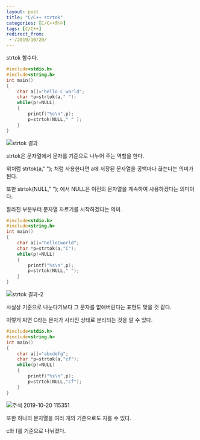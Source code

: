 ```yaml
---
layout: post
title: "C/C++ strtok"
categories: [C/C++함수]
tags: [C/C++]
redirect_from:
 - /2019/10/20/
---
```


strtok 함수다.
```c
#include<stdio.h>
#include<string.h>
int main()
{
	char a[]="hello C world";
	char *p=strtok(a," ");
	while(p!=NULL)
	{
		printf("%s\n",p);
		p=strtok(NULL," " );
	}
}
```
![strtok 결과](https://user-images.githubusercontent.com/51374792/67154084-70ebeb80-f330-11e9-9247-e545f847ac92.png)

strtok은 문자열에서 문자를 기준으로 나누어 주는 역할을 한다.

위처럼 strtok(a," "); 처럼 사용한다면 a에 저장된 문자열을 공백마다 끊는다는 의미가 된다.

또한 strtok(NULL," "); 에서 NULL은 이전의 문자열을 계속하여 사용하겠다는 의미이다.

잘라진 부분부터 문자열 자르기를 시작하겠다는 의미.

```c
#include<stdio.h>
#include<string.h>
int main()
{
	char a[]="helloCworld";
	char *p=strtok(a,"C");
	while(p!=NULL)
	{
		printf("%s\n",p);
		p=strtok(NULL," ");
	}
}
```
![strtok 결과-2](https://user-images.githubusercontent.com/51374792/67154184-a7c30100-f332-11e9-985c-215b8cdf2a47.png)

사실상 기준으로 나눈다기보다 그 문자를 없애버린다는 표현도 맞을 것 같다.

이렇게 짜면 C라는 문자가 사라진 상태로 분리되는 것을 알 수 있다.

```c
#include<stdio.h>
#include<string.h>
int main()
{
	char a[]="abcdefg";
	char *p=strtok(a,"cf");
	while(p!=NULL)
	{
		printf("%s\n",p);
		p=strtok(NULL,"cf");
	}
}
```


![주석 2019-10-20 115351](https://user-images.githubusercontent.com/51374792/67154294-c5916580-f334-11e9-9ed4-cea65b7ef7d5.png)

또한 하나의 문자열을 여러 개의 기준으로도 자를 수 있다.

c와 f를 기준으로 나눠졌다.
